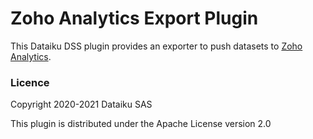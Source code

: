 # Zoho Analytics Export Plugin

This Dataiku DSS plugin provides an exporter to push datasets to [Zoho Analytics](https://analytics.zoho.com).



### Licence

Copyright 2020-2021 Dataiku SAS

This plugin is distributed under the Apache License version 2.0

